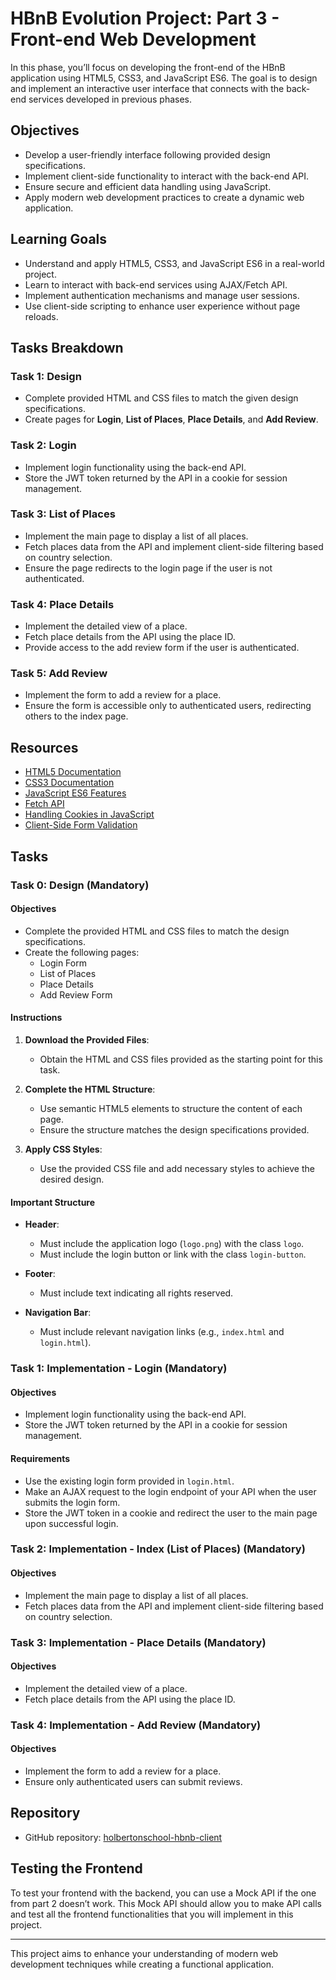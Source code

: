 # HBnB Evolution Project: Part 3 - Front-end Web Development

In this phase, you’ll focus on developing the front-end of the HBnB application using HTML5, CSS3, and JavaScript ES6. The goal is to design and implement an interactive user interface that connects with the back-end services developed in previous phases.

## Objectives

- Develop a user-friendly interface following provided design specifications.
- Implement client-side functionality to interact with the back-end API.
- Ensure secure and efficient data handling using JavaScript.
- Apply modern web development practices to create a dynamic web application.

## Learning Goals

- Understand and apply HTML5, CSS3, and JavaScript ES6 in a real-world project.
- Learn to interact with back-end services using AJAX/Fetch API.
- Implement authentication mechanisms and manage user sessions.
- Use client-side scripting to enhance user experience without page reloads.

## Tasks Breakdown

### Task 1: Design

- Complete provided HTML and CSS files to match the given design specifications.
- Create pages for **Login**, **List of Places**, **Place Details**, and **Add Review**.

### Task 2: Login

- Implement login functionality using the back-end API.
- Store the JWT token returned by the API in a cookie for session management.

### Task 3: List of Places

- Implement the main page to display a list of all places.
- Fetch places data from the API and implement client-side filtering based on country selection.
- Ensure the page redirects to the login page if the user is not authenticated.

### Task 4: Place Details

- Implement the detailed view of a place.
- Fetch place details from the API using the place ID.
- Provide access to the add review form if the user is authenticated.

### Task 5: Add Review

- Implement the form to add a review for a place.
- Ensure the form is accessible only to authenticated users, redirecting others to the index page.

## Resources

- [HTML5 Documentation](https://developer.mozilla.org/en-US/docs/Web/HTML)
- [CSS3 Documentation](https://developer.mozilla.org/en-US/docs/Web/CSS)
- [JavaScript ES6 Features](https://developer.mozilla.org/en-US/docs/Web/JavaScript/Reference/Statements)
- [Fetch API](https://developer.mozilla.org/en-US/docs/Web/API/Fetch_API)
- [Handling Cookies in JavaScript](https://developer.mozilla.org/en-US/docs/Web/HTTP/Cookies)
- [Client-Side Form Validation](https://developer.mozilla.org/en-US/docs/Learn/Forms/Form_validation)

## Tasks

### Task 0: Design (Mandatory)

#### Objectives

- Complete the provided HTML and CSS files to match the design specifications.
- Create the following pages:
  - Login Form
  - List of Places
  - Place Details
  - Add Review Form

#### Instructions

1. **Download the Provided Files**:
   - Obtain the HTML and CSS files provided as the starting point for this task.

2. **Complete the HTML Structure**:
   - Use semantic HTML5 elements to structure the content of each page.
   - Ensure the structure matches the design specifications provided.

3. **Apply CSS Styles**:
   - Use the provided CSS file and add necessary styles to achieve the desired design.

#### Important Structure

- **Header**:
  - Must include the application logo (`logo.png`) with the class `logo`.
  - Must include the login button or link with the class `login-button`.

- **Footer**:
  - Must include text indicating all rights reserved.

- **Navigation Bar**:
  - Must include relevant navigation links (e.g., `index.html` and `login.html`).

### Task 1: Implementation - Login (Mandatory)

#### Objectives

- Implement login functionality using the back-end API.
- Store the JWT token returned by the API in a cookie for session management.

#### Requirements

- Use the existing login form provided in `login.html`.
- Make an AJAX request to the login endpoint of your API when the user submits the login form.
- Store the JWT token in a cookie and redirect the user to the main page upon successful login.

### Task 2: Implementation - Index (List of Places) (Mandatory)

#### Objectives

- Implement the main page to display a list of all places.
- Fetch places data from the API and implement client-side filtering based on country selection.

### Task 3: Implementation - Place Details (Mandatory)

#### Objectives

- Implement the detailed view of a place.
- Fetch place details from the API using the place ID.

### Task 4: Implementation - Add Review (Mandatory)

#### Objectives

- Implement the form to add a review for a place.
- Ensure only authenticated users can submit reviews.

## Repository

- GitHub repository: [holbertonschool-hbnb-client](https://github.com/yourusername/holbertonschool-hbnb-client)

## Testing the Frontend

To test your frontend with the backend, you can use a Mock API if the one from part 2 doesn’t work. This Mock API should allow you to make API calls and test all the frontend functionalities that you will implement in this project.

---

This project aims to enhance your understanding of modern web development techniques while creating a functional application.
